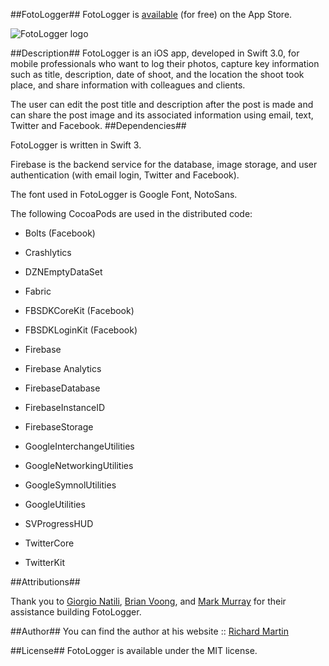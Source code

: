 ##FotoLogger##
FotoLogger is [available](https://itunes.apple.com/us/app/id1170595450) (for free) on the App Store. 

![FotoLogger logo](http://richardgmartin.me/wp-content/uploads/2016/11/photologger-appicon-180-180.png)

##Description##
FotoLogger is an iOS app, developed in Swift 3.0, for mobile professionals who want to log their photos, capture key information such as title, description, date of shoot, and the location the shoot took place, and share information with colleagues and clients. 

The user can edit the post title and description after the post is made and can share the post image and its associated information using email, text, Twitter and Facebook.
##Dependencies##

FotoLogger is written in Swift 3. 

Firebase is the backend service for the database, image storage, and user authentication (with email login, Twitter and Facebook).

The font used in FotoLogger is Google Font, NotoSans.

The following CocoaPods are used in the distributed code:

* Bolts (Facebook)

* Crashlytics

* DZNEmptyDataSet

* Fabric

* FBSDKCoreKit (Facebook)

* FBSDKLoginKit (Facebook)

* Firebase

* Firebase Analytics

* FirebaseDatabase

* FirebaseInstanceID

* FirebaseStorage

* GoogleInterchangeUtilities

* GoogleNetworkingUtilities

* GoogleSymnolUtilities

* GoogleUtilities

* SVProgressHUD

* TwitterCore

* TwitterKit

##Attributions##

Thank you to [Giorgio Natili](https://github.com/GiorgioNatili), [Brian Voong](https://twitter.com/buildthatapp), and [Mark Murray](https://github.com/markedwardmurray) for their assistance building FotoLogger.

##Author##
You can find the author at his website :: [Richard Martin](http://richardgmartin.me)

##License##
FotoLogger is available under the MIT license.